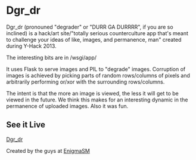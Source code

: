 Dgr_dr
======

Dgr_dr (pronouned "degrader" or "DURR GA DURRRR", if you are so inclined) is a
hack/art site/"totally serious counterculture app that's meant to challenge your ideas
of like, images, and permanence, man" created during Y-Hack 2013.

The interesting bits are in /wsgi/app/

It uses Flask to serve images and PIL to "degrade" images. Corruption of images is achieved
by picking parts of random rows/columns of pixels and arbitrarily performing or/xor with the surrounding
rows/columns.

The intent is that the more an image is viewed, the less it will get to be viewed in the future. We think
this makes for an interesting dynamic in the permanence of uploaded images. Also it was fun.

See it Live
-----------
[Dgr_dr](http://dgrdr.enigmasm.com/)

Created by the guys at [EnigmaSM](http://enigmasm.com/)